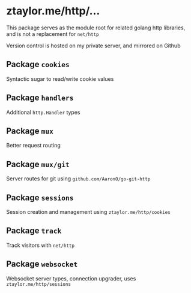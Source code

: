 # ztaylor.me/http/...

This package serves as the module root for related golang http libraries, and is not a replacement for `net/http`

Version control is hosted on my private server, and mirrored on Github

## Package `cookies`

Syntactic sugar to read/write cookie values

## Package `handlers`

Additional `http.Handler` types

## Package `mux`

Better request routing

## Package `mux/git`

Server routes for git using `github.com/AaronO/go-git-http`

## Package `sessions`

Session creation and management using `ztaylor.me/http/cookies`

## Package `track`

Track visitors with `net/http`

## Package `websocket`

Websocket server types, connection upgrader, uses `ztaylor.me/http/sessions`
